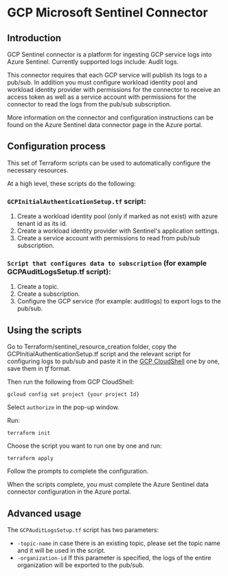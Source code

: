 # GCP Microsoft Sentinel Connector

## Introduction

GCP Sentinel connector is a platform for ingesting GCP service logs into Azure Sentinel. Currently supported logs include: Audit logs.

This connector requires that each GCP service will publish its logs to a pub/sub. In addition you must configure workload identity pool and workload identity provider with permissions for the connector to receive an access token as well as a service account with permissions for the connector to read the logs from the pub/sub subscription.

More information on the connector and configuration instructions can be found on the Azure Sentinel data connector page in the Azure portal.

## Configuration process

This set of Terraform scripts can be used to automatically configure the necessary resources.

At a high level, these scripts do the following:

### `GCPInitialAuthenticationSetup.tf` script:

1. Create a workload identity pool (only if marked as not exist) with azure tenant id as its id.
2. Create a workload identity provider with Sentinel's application settings.
3. Create a service account with permissions to read from pub/sub subscription.

### `Script that configures data to subscription` (for example GCPAuditLogsSetup.tf script):

1. Create a topic.
2. Create a subscription.
3. Configure the GCP service (for example: auditlogs) to export logs to the pub/sub.
   
## Using the scripts

Go to Terraform/sentinel_resource_creation folder, copy the GCPInitialAuthenticationSetup.tf script and the relevant script for configuring logs to pub/sub and paste it in the [GCP CloudShell](https://cloud.google.com/shell/) one by one, save them in *tf* format.

Then run the following from GCP CloudShell:
```
gcloud config set project {your project Id}
```
Select `authorize` in the pop-up window.

Run:
```
terraform init
```
Choose the script you want to run one by one and run:
```
terraform apply
```
Follow the prompts to complete the configuration.

When the scripts complete, you must complete the Azure Sentinel data connector configuration in the Azure portal.

## Advanced usage

The `GCPAuditLogsSetup.tf` script has two parameters:
- `-topic-name` in case there is an existing topic, please set the topic name and it will be used in the script.
- `-organization-id` If this parameter is specified, the logs of the entire organization will be exported to the pub/sub.

